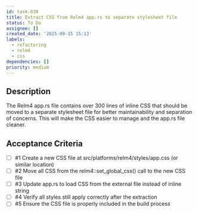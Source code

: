 ```yaml
---
id: task-030
title: Extract CSS from Relm4 app.rs to separate stylesheet file
status: To Do
assignee: []
created_date: '2025-09-15 15:13'
labels:
  - refactoring
  - relm4
  - css
dependencies: []
priority: medium
---
```


## Description

The Relm4 app.rs file contains over 300 lines of inline CSS that should be moved to a separate stylesheet file for better maintainability and separation of concerns. This will make the CSS easier to manage and the app.rs file cleaner.

## Acceptance Criteria
<!-- AC:BEGIN -->
- [ ] #1 Create a new CSS file at src/platforms/relm4/styles/app.css (or similar location)
- [ ] #2 Move all CSS from the relm4::set_global_css() call to the new CSS file
- [ ] #3 Update app.rs to load CSS from the external file instead of inline string
- [ ] #4 Verify all styles still apply correctly after the extraction
- [ ] #5 Ensure the CSS file is properly included in the build process
<!-- AC:END -->
